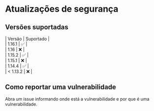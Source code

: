 # Atualizações de segurança

## Versões suportadas

|  Versão  | Suportado          |\
|  1.16.1  | :white_check_mark: |\
|   1.16   | :x:                |\
|  1.15.2  | :white_check_mark: |\
|  1.15.1  | :x:                |\
|  1.14.4  | :white_check_mark: |\
| < 1.13.2 | :x:                |

## Como reportar uma vulnerabilidade

Abra um issue informando onde está a vulnerabilidade e por que é uma vulnerabilidade.
